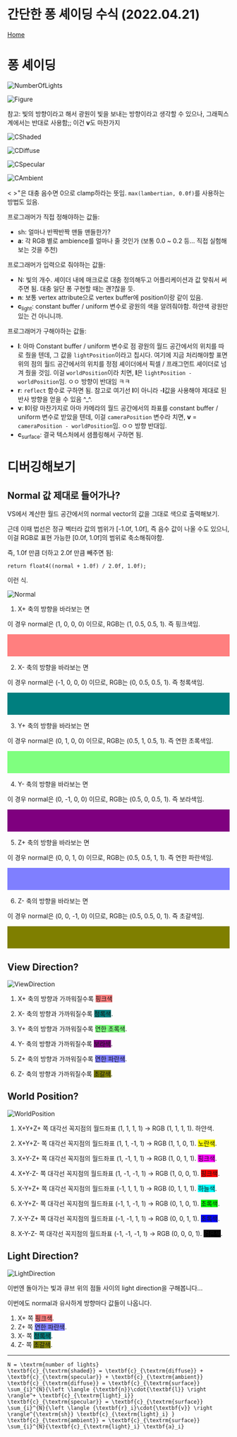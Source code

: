 # 간단한 퐁 셰이딩 수식 (2022.04.21)
[Home](../../../../README.md)

# 퐁 셰이딩

![NumberOfLights](/Images/Phong/NumberOfLights.png)

![Figure](/Images/Phong/Figure.png)

참고: 빛의 방향이라고 해서 광원이 빛을 보내는 방향이라고 생각할 수 있으나, 그래픽스 계에서는 반대로 사용함;; 이건 **v**도 마찬가지

![CShaded](/Images/Phong/CShaded.png)

![CDiffuse](/Images/Phong/CDiffuse.png)

![CSpecular](/Images/Phong/CSpecular.png)

![CAmbient](/Images/Phong/CAmbient.png)

< ><sup>+</sup>은 대충 음수면 0으로 clamp하라는 뜻임. `max(lambertian, 0.0f)`를 사용하는 방법도 있음.

프로그래머가 직접 정해야하는 값들:
* sh: 얼마나 반짝반짝 맨들 맨들한가?
* **a**: 각 RGB 별로 ambience를 얼마나 줄 것인가 (보통 0.0 ~ 0.2 등... 직접 실험해보는 것을 추천)

프로그래머가 입력으로 줘야하는 값들:
* N: 빛의 개수. 셰이더 내에 매크로로 대충 정의해두고 어플리케이션과 값 맞춰서 써주면 됨. 대충 일단 퐁 구현할 때는 괜?찮을 듯.
* **n**: 보통 vertex attribute으로 vertex buffer에 position이랑 같이 있음.
* **c**<sub>light</sub>: constant buffer / uniform 변수로 광원의 색을 알려줘야함. 하얀색 광원만 있는 건 아니니까.

프로그래머가 구해야하는 값들:
* **l**: 아마 Constant buffer / uniform 변수로 점 광원의 월드 공간에서의 위치를 따로 줬을 텐데, 그 값을 `lightPosition`이라고 칩시다. 여기에 지금 처리해야할 표면 위의 점의 월드 공간에서의 위치를 정점 셰이더에서 픽셀 / 프래그먼트 셰이더로 넘겨 줬을 것임. 이걸 `worldPosition`이라 치면, **l**은 `lightPosition - worldPosition`임. ㅇㅇ 방향이 반대임 ㅋㅋ
* **r**: `reflect` 함수로 구하면 됨. 참고로 여기선 **l**이 아니라 -**l**값을 사용해야 제대로 된 반사 방향을 얻을 수 있음 ^_^.
* **v**: **l**이랑 마찬가지로 아마 카메라의 월드 공간에서의 좌표를 constant buffer / uniform 변수로 받았을 텐데, 이걸 `cameraPosition` 변수라 치면, **v** = `cameraPosition - worldPosition`임. ㅇㅇ 방향 반대임.
* **c**<sub>surface</sub>: 결국 텍스처에서 샘플링해서 구하면 됨.

# 디버깅해보기

## Normal 값 제대로 들어가나?

VS에서 계산한 월드 공간에서의 normal vector의 값을 그대로 색으로 출력해보기.

근데 이때 법선은 정규 벡터라 값의 범위가 [-1.0f, 1.0f], 즉 음수 값이 나올 수도 있으니, 이걸 RGB로 표현 가능한 [0.0f, 1.0f]의 범위로 축소해줘야함.

즉, 1.0f 만큼 더하고 2.0f 만큼 빼주면 됨:

```
return float4((normal + 1.0f) / 2.0f, 1.0f);
```

이런 식.

![Normal](/Images/Phong/Normal.gif)

1. X+ 축의 방향을 바라보는 면<br>

이 경우 normal은 (1, 0, 0, 0) 이므로, RGB는 (1, 0.5, 0.5, 1). 즉 핑크색임.

<style>
div {height:50px;width:100%;}
</style>

<div style="background-color:rgb(255,127,127)"></div>

2. X- 축의 방향을 바라보는 면<br>

이 경우 normal은 (-1, 0, 0, 0) 이므로, RGB는 (0, 0.5, 0.5, 1). 즉 청록색임.

<div style="background-color:rgb(0,127,127)"></div>

3. Y+ 축의 방향을 바라보는 면<br>

이 경우 normal은 (0, 1, 0, 0) 이므로, RGB는 (0.5, 1, 0.5, 1). 즉 연한 초록색임.

<div style="background-color:rgb(127,255,127)"></div>

4. Y- 축의 방향을 바라보는 면<br>

이 경우 normal은 (0, -1, 0, 0) 이므로, RGB는 (0.5, 0, 0.5, 1). 즉 보라색임.

<div style="background-color:rgb(127,0,127)"></div>

5. Z+ 축의 방향을 바라보는 면<br>

이 경우 normal은 (0, 0, 1, 0) 이므로, RGB는 (0.5, 0.5, 1, 1). 즉 연한 파란색임.

<div style="background-color:rgb(127,127,255)"></div>

6. Z- 축의 방향을 바라보는 면<br>

이 경우 normal은 (0, 0, -1, 0) 이므로, RGB는 (0.5, 0.5, 0, 1). 즉 초갈색임.

<div style="background-color:rgb(127,127,0)"></div>

## View Direction?

![ViewDirection](/Images/Phong/ViewDirection.gif)


1. X+ 축의 방향과 가까워질수록 <span style="background-color:rgb(255,127,127)">핑크색</span>

2. X- 축의 방향과 가까워질수록 <span style="background-color:rgb(0,127,127)">청록색</span>.

3. Y+ 축의 방향과 가까워질수록 <span style="background-color:rgb(127,255,127)">연한 초록색</span>.

4. Y- 축의 방향과 가까워질수록 <span style="background-color:rgb(127,0,127)">보라색</span>.

5. Z+ 축의 방향과 가까워질수록 <span style="background-color:rgb(127,127,255)">연한 파란색</span>.

6. Z- 축의 방향과 가까워질수록 <span style="background-color:rgb(127,127,0)">초갈색</span>.

## World Position?

![WorldPosition](/Images/Phong/WorldPosition.gif)

1. X+Y+Z+ 쪽 대각선 꼭지점의 월드좌표 (1, 1, 1, 1) → RGB (1, 1, 1, 1). <span style="background-color:rgb(255,255,255)">하얀색</span>.

2. X+Y+Z- 쪽 대각선 꼭지점의 월드좌표 (1, 1, -1, 1) → RGB (1, 1, 0, 1). <span style="background-color:rgb(255,255,0)">노란색</span>.

3. X+Y-Z+ 쪽 대각선 꼭지점의 월드좌표 (1, -1, 1, 1) → RGB (1, 0, 1, 1). <span style="background-color:rgb(255,0,255)">핑크색</span>.

4. X+Y-Z- 쪽 대각선 꼭지점의 월드좌표 (1, -1, -1, 1) → RGB (1, 0, 0, 1). <span style="background-color:rgb(255,0,0)">핑크색</span>.

5. X-Y+Z+ 쪽 대각선 꼭지점의 월드좌표 (-1, 1, 1, 1) → RGB (0, 1, 1, 1). <span style="background-color:rgb(0,255,255)">하늘색</span>.

6. X-Y+Z- 쪽 대각선 꼭지점의 월드좌표 (-1, 1, -1, 1) → RGB (0, 1, 0, 1). <span style="background-color:rgb(0,255,0)">초록색</span>.

7. X-Y-Z+ 쪽 대각선 꼭지점의 월드좌표 (-1, -1, 1, 1) → RGB (0, 0, 1, 1). <span style="background-color:rgb(0,0,255)">초록색</span>.

8. X-Y-Z- 쪽 대각선 꼭지점의 월드좌표 (-1, -1, -1, 1) → RGB (0, 0, 0, 1). <span style="background-color:rgb(0,0,0)">검은색</span>.

## Light Direction?

![LightDirection](/Images/Phong/LightDirection.gif)

이번엔 돌아가는 빛과 큐브 위의 점들 사이의 light direction을 구해봅니다...

이번에도 normal과 유사하게 방향마다 값들이 나옵니다.

1. X+ 쪽 <span style="background-color:rgb(255,127,127)">핑크색</span>.
2. Z+ 쪽 <span style="background-color:rgb(127,127,255)">연한 파란색</span>.
3. X- 쪽 <span style="background-color:rgb(0,127,127)">청록색</span>.
4. Z- 쪽 <span style="background-color:rgb(127,127,0)">초갈색</span>.

---

```
N = \textrm{number of lights}
\textbf{c}_{\textrm{shaded}} = \textbf{c}_{\textrm{diffuse}} + \textbf{c}_{\textrm{specular}} + \textbf{c}_{\textrm{ambient}}
\textbf{c}_{\textrm{diffuse}} = \textbf{c}_{\textrm{surface}} \sum_{i}^{N}{\left \langle {\textbf{n}}\cdot{\textbf{l}} \right \rangle^+ \textbf{c}_{\textrm{light}_i}}
\textbf{c}_{\textrm{specular}} = \textbf{c}_{\textrm{surface}} \sum_{i}^{N}{\left \langle {\textbf{r}_i}\cdot{\textbf{v}} \right \rangle^{\textrm{sh}} \textbf{c}_{\textrm{light}_i} }
\textbf{c}_{\textrm{ambient}} = \textbf{c}_{\textrm{surface}} \sum_{i}^{N}{\textbf{c}_{\textrm{light}_i} \textbf{a}_i}
```
